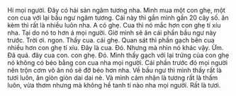 Hi mọi người. Đây có hải sản ngâm tương nha. Mình mua một con ghẹ, một con cua với lại bầu ngư ngâm tương. Cái này thì gần mình gần 20 cây số. ăn kèm thì rất là nhiều luôn nha. A có ghẹ. Cua thì nó mắc hơn con ghẹ tí xíu nha. Tại do nó to hơn á mọi người. Giờ mình sẽ ăn cái phần bầu ngư này trước. Trời ơi. ngon. Thấy cua. cái ghẹ. Quan sát thì phần gạch bên cua nhiều hơn con ghẹ tí xíu. Đây là cua. Đó. Nhưng mà nhìn nó khác vậy. Ừm. Đã quá. đây cua con. con ghẹ. Đó. Mình thấy gạch với lại trứng của con ghẹ nó không có béo bằng con cua nha mọi người. Cái phần trước đó mọi người nên trộn cơm vô ăn nó sẽ đỡ béo hơn nha. Về bầu ngư thì mình thấy rất là tươi luôn, ăn giòn giòn dai dai nè. Và mình cảm nhận là tương rất là thấm luôn, vừa thơm nhưng mà không hề tanh tí nào nha mọi người. Rất là tươi.